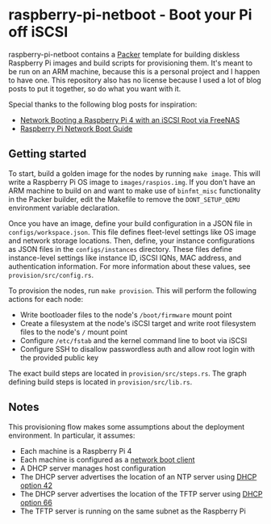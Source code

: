 # raspberry-pi-netboot - Boot your Pi off iSCSI

raspberry-pi-netboot contains a [Packer][packer] template for building diskless Raspberry Pi images and build scripts for provisioning them. It's meant to be run on an ARM machine, because this is a personal project and I happen to have one. This repository also has no license because I used a lot of blog posts to put it together, so do what you want with it.

Special thanks to the following blog posts for inspiration:

* [Network Booting a Raspberry Pi 4 with an iSCSI Root via FreeNAS][sw-nas]
* [Raspberry Pi Network Boot Guide][rpi-boot]

[packer]: https://www.packer.io/
[sw-nas]: https://shawnwilsher.com/2020/05/network-booting-a-raspberry-pi-4-with-an-iscsi-root-via-freenas/
[rpi-boot]: https://warmestrobot.com/blog/2021/6/21/raspberry-pi-network-boot-guide

## Getting started

To start, build a golden image for the nodes by running `make image`. This will write a Raspberry Pi OS image to `images/raspios.img`. If you don't have an ARM machine to build on and want to make use of `binfmt_misc` functionality in the Packer builder, edit the Makefile to remove the `DONT_SETUP_QEMU` environment variable declaration.

Once you have an image, define your build configuration in a JSON file in `configs/workspace.json`. This file defines fleet-level settings like OS image and network storage locations. Then, define, your instance configurations as JSON files in the `configs/instances` directory. These files define instance-level settings like instance ID, iSCSI IQNs, MAC address, and authentication information. For more information about these values, see `provision/src/config.rs`.

To provision the nodes, run `make provision`. This will perform the following actions for each node:

* Write bootloader files to the node's `/boot/firmware` mount point
* Create a filesystem at the node's iSCSI target and write root filesystem files to the node's `/` mount point
* Configure `/etc/fstab` and the kernel command line to boot via iSCSI
* Configure SSH to disallow passwordless auth and allow root login with the provided public key

The exact build steps are located in `provision/src/steps.rs`. The graph defining build steps is located in `provision/src/lib.rs`.

## Notes

This provisioning flow makes some assumptions about the deployment environment. In particular, it assumes:

* Each machine is a Raspberry Pi 4
* Each machine is configured as a [network boot client][net-boot]
* A DHCP server manages host configuration
* The DHCP server advertises the location of an NTP server using [DHCP option 42][rfc-2132-42]
* The DHCP server advertises the location of the TFTP server using [DHCP option 66][rfc-2132-66]
* The TFTP server is running on the same subnet as the Raspberry Pi

[net-boot]: https://www.raspberrypi.com/documentation/computers/remote-access.html#configure-a-network-boot-client
[rfc-2132-42]: https://www.rfc-editor.org/rfc/rfc2132#section-8.3
[rfc-2132-66]: https://www.rfc-editor.org/rfc/rfc2132#section-9.4
